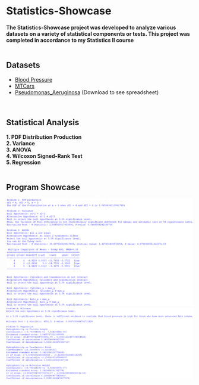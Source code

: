 <h1>Statistics-Showcase</h1>

<b>The Statistics-Showcase project was developed to analyze various datasets on a variety of statistical components or tests. This project was completed in accordance to my Statistics II course</b>
<br>
<br>
<h2>Datasets</h2>

  - [Blood Pressure](https://github.com/Gavin-Heaver/Statistics-Showcase/blob/main/bloodpressure.csv)
  - [MTCars](https://github.com/Gavin-Heaver/Statistics-Showcase/blob/main/mtcars.csv)
  - [Pseudomonas_Aeruginosa](https://github.com/Gavin-Heaver/Statistics-Showcase/blob/main/pseudomonas_aeruginosa.csv) (Download to see spreadsheet)
<br>
<h2>Statistical Analysis</h2>
<b>1. PDF Distribution Production <br> 2. Variance <br> 3. ANOVA <br> 4. Wilcoxon Signed-Rank Test <br> 5. Regression </b>
<br>
<br>
<h2>Program Showcase</h2>

![](Mini_Project_1-3.png)
![](Mini_Project_4-5.png)
